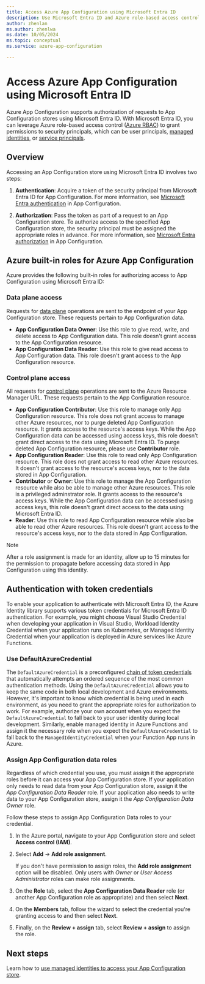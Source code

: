```yaml
---
title: Access Azure App Configuration using Microsoft Entra ID
description: Use Microsoft Entra ID and Azure role-based access control (RBAC) to access your Azure App Configuration store.
author: zhenlan
ms.author: zhenlwa
ms.date: 10/05/2024
ms.topic: conceptual
ms.service: azure-app-configuration

---
```

# Access Azure App Configuration using Microsoft Entra ID
Azure App Configuration supports authorization of requests to App Configuration stores using Microsoft Entra ID. With Microsoft Entra ID, you can leverage Azure role-based access control ([Azure RBAC](../role-based-access-control/overview.md)) to grant permissions to security principals, which can be user principals, [managed identities](../active-directory/managed-identities-azure-resources/overview.md), or [service principals](../active-directory/develop/app-objects-and-service-principals.md).

## Overview
Accessing an App Configuration store using Microsoft Entra ID involves two steps:

1. **Authentication**: Acquire a token of the security principal from Microsoft Entra ID for App Configuration. For more information, see [Microsoft Entra authentication](./rest-api-authentication-azure-ad.md) in App Configuration.

1. **Authorization**: Pass the token as part of a request to an App Configuration store. To authorize access to the specified App Configuration store, the security principal must be assigned the appropriate roles in advance. For more information, see [Microsoft Entra authorization](./rest-api-authorization-azure-ad.md) in App Configuration.

## Azure built-in roles for Azure App Configuration
Azure provides the following built-in roles for authorizing access to App Configuration using Microsoft Entra ID:

### Data plane access
Requests for [data plane](../azure-resource-manager/management/control-plane-and-data-plane.md#data-plane) operations are sent to the endpoint of your App Configuration store. These requests pertain to App Configuration data.

- **App Configuration Data Owner**: Use this role to give read, write, and delete access to App Configuration data. This role doesn't grant access to the App Configuration resource.
- **App Configuration Data Reader**: Use this role to give read access to App Configuration data. This role doesn't grant access to the App Configuration resource.

### Control plane access
All requests for [control plane](../azure-resource-manager/management/control-plane-and-data-plane.md#control-plane) operations are sent to the Azure Resource Manager URL. These requests pertain to the App Configuration resource.

- **App Configuration Contributor**: Use this role to manage only App Configuration resource. This role does not grant access to manage other Azure resources, nor to purge deleted App Configuration resource. It grants access to the resource's access keys. While the App Configuration data can be accessed using access keys, this role doesn't grant direct access to the data using Microsoft Entra ID. To purge deleted App Configuration resource, please use **Contributor** role. 
- **App Configuration Reader**: Use this role to read only App Configuration resource. This role does not grant access to read other Azure resources. It doesn't grant access to the resource's access keys, nor to the data stored in App Configuration.
- **Contributor** or **Owner**: Use this role to manage the App Configuration resource while also be able to manage other Azure resources. This role is a privileged adminstrator role. It grants access to the resource's access keys. While the App Configuration data can be accessed using access keys, this role doesn't grant direct access to the data using Microsoft Entra ID.
- **Reader**: Use this role to read App Configuration resource while also be able to read other Azure resources. This role doesn't grant access to the resource's access keys, nor to the data stored in App Configuration.

> [!NOTE]
> After a role assignment is made for an identity, allow up to 15 minutes for the permission to propagate before accessing data stored in App Configuration using this identity.

## Authentication with token credentials

To enable your application to authenticate with Microsoft Entra ID, the Azure Identity library supports various token credentials for Microsoft Entra ID authentication. For example, you might choose Visual Studio Credential when developing your application in Visual Studio, Workload Identity Credential when your application runs on Kubernetes, or Managed Identity Credential when your application is deployed in Azure services like Azure Functions.

### Use DefaultAzureCredential

The `DefaultAzureCredential` is a preconfigured [chain of token credentials](/dotnet/azure/sdk/authentication/credential-chains#defaultazurecredential-overview) that automatically attempts an ordered sequence of the most common authentication methods. Using the `DefaultAzureCredential` allows you to keep the same code in both local development and Azure environments. However, it's important to know which credential is being used in each environment, as you need to grant the appropriate roles for authorization to work. For example, authorize your own account when you expect the `DefaultAzureCredential` to fall back to your user identity during local development. Similarly, enable managed identity in Azure Functions and assign it the necessary role when you expect the `DefaultAzureCredential` to fall back to the `ManagedIdentityCredential` when your Function App runs in Azure.

### Assign App Configuration data roles

Regardless of which credential you use, you must assign it the appropriate roles before it can access your App Configuration store. If your application only needs to read data from your App Configuration store, assign it the *App Configuration Data Reader* role. If your application also needs to write data to your App Configuration store, assign it the *App Configuration Data Owner* role.

Follow these steps to assign App Configuration Data roles to your credential.

1. In the Azure portal, navigate to your App Configuration store and select **Access control (IAM)**.
1. Select **Add** -> **Add role assignment**.
   
   If you don't have permission to assign roles, the **Add role assignment** option will be disabled. Only users with *Owner* or *User Access Administrator* roles can make role assignments.
2. On the **Role** tab, select the **App Configuration Data Reader** role (or another App Configuration role as appropriate) and then select **Next**.
3. On the **Members** tab, follow the wizard to select the credential you're granting access to and then select **Next**.
4. Finally, on the **Review + assign** tab, select **Review + assign** to assign the role.

## Next steps
Learn how to [use managed identities to access your App Configuration store](howto-integrate-azure-managed-service-identity.md).
